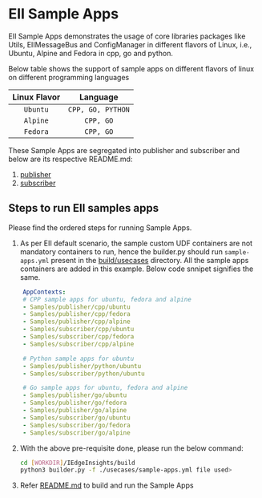 # EII Sample Apps

EII Sample Apps demonstrates the usage of core libraries packages like Utils, EIIMessageBus and ConfigManager in different flavors of Linux, i.e., Ubuntu, Alpine and Fedora in cpp, go and python.

Below table shows the support of sample apps on different flavors of linux on different programming languages

| Linux Flavor | Language         |
| :----------: | :--------------: |
| `Ubuntu`     | `CPP, GO, PYTHON`|
| `Alpine`     | `CPP, GO`        |
| `Fedora`     | `CPP, GO`        |

These Sample Apps are segregated into publisher and subscriber and below are its respective README.md:
1. [publisher](publisher/README.md)
2. [subscriber](subscriber/README.md)

## Steps to run EII samples apps

Please find the ordered steps for running Sample Apps.

1. As per EII default scenario, the sample custom UDF containers are not mandatory containers to run, hence the builder.py should run `sample-apps.yml` present in the [build/usecases](https://github.com/open-edge-insights/eii-core/blob/master/build/usecases) directory. All the sample apps containers are added in this example. 
Below code snnipet signifies the same. 

```yml
    AppContexts:
    # CPP sample apps for ubuntu, fedora and alpine
    - Samples/publisher/cpp/ubuntu
    - Samples/publisher/cpp/fedora
    - Samples/publisher/cpp/alpine
    - Samples/subscriber/cpp/ubuntu
    - Samples/subscriber/cpp/fedora
    - Samples/subscriber/cpp/alpine

    # Python sample apps for ubuntu
    - Samples/publisher/python/ubuntu
    - Samples/subscriber/python/ubuntu

    # Go sample apps for ubuntu, fedora and alpine
    - Samples/publisher/go/ubuntu
    - Samples/publisher/go/fedora
    - Samples/publisher/go/alpine
    - Samples/subscriber/go/ubuntu
    - Samples/subscriber/go/fedora
    - Samples/subscriber/go/alpine
```

2. With the above pre-requisite done, please run the below command:

    ```sh
    cd [WORKDIR]/IEdgeInsights/build
    python3 builder.py -f ./usecases/sample-apps.yml file used>
    ```

3. Refer [README.md](https://github.com/open-edge-insights/eii-core/blob/master/README.md) to build and run the Sample Apps
